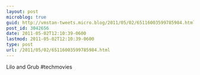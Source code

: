 ```yaml
---
layout: post
microblog: true
guid: http://vmstan-tweets.micro.blog/2011/05/02/65116003599785984.html
post_id: 3042656
date: 2011-05-02T12:10:39-0600
lastmod: 2011-05-02T12:10:39-0600
type: post
url: /2011/05/02/65116003599785984.html
---
```

Lilo and Grub #techmovies
